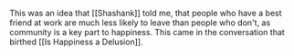 This was an idea that [[Shashank]] told me, that people who have a best friend at work are much less likely to leave than people who don't, as community is a key part to happiness. This came in the conversation that birthed [[Is Happiness a Delusion]].